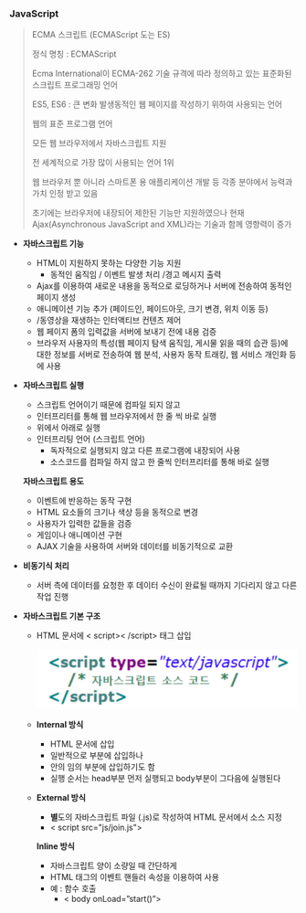 ### JavaScript

> ECMA 스크립트 (ECMAScript 도는 ES)
>
> 정식 명칭 : ECMAScript
>
> Ecma International이 ECMA-262 기술 규격에 따라 정의하고 있는 표준화된 스크립트 프로그래밍 언어
>
> ES5, ES6 : 큰 변화 발생동적인 웹 페이지를 작성하기 위하여 사용되는 언어
>
> 웹의 표준 프로그램 언어
>
> 모든 웹 브라우저에서 자바스크립트 지원
>
> 전 세계적으로 가장 많이 사용되는 언어 1위
>
> 웹 브라우저 뿐 아니라 스마트폰 용 애플리케이션 개발 등 각종 분야에서 능력과 가치 인정 받고 있음
>
> 초기에는 브라우저에 내장되어 제한된 기능만 지원하였으나 현재 Ajax(Asynchronous JavaScript and XML)라는 기술과 함께 영향력이 증가

- **자바스크립트 기능**

  - HTML이 지원하지 못하는 다양한 기능 지원
    - 동적인 움직임 / 이벤트 발생 처리 /경고 메시지 출력
  - Ajax를 이용하여 새로운 내용을 동적으로 로딩하거나 서버에 전송하여 동적인 페이지 생성
  - 애니메이션 기능 추가 (페이드인, 페이드아웃, 크기 변경, 위치 이동 등)
  - /동영상을 재생하는 인터액티브 컨텐츠 제어
  - 웹 페이지 폼의 입력값을 서버에 보내기 전에 내용 검증
  - 브라우저 사용자의 특성(웹 페이지 탐색 움직임, 게시물 읽을 때의 습관 등)에 대한 정보를 서버로 전송하여 웹 분석, 사용자 동작 트래킹, 웹 서비스 개인화 등에 사용

- **자바스크립트 실행**

  - 스크립트 언어이기 때문에 컴파일 되지 않고
  - 인터프리터를 통해 웹 브라우저에서 한 줄 씩 바로 실행
  - 위에서 아래로 실행
  - 인터프리팅 언어 (스크립트 언어)
    - 독자적으로 실행되지 않고 다른 프로그램에 내장되어 사용
    - 소스코드를 컴파일 하지 않고 한 줄씩 인터프리터를 통해 바로 실행

  **자바스크립트 용도**

  - 이벤트에 반응하는 동작 구현
  - HTML 요소들의 크기나 색상 등을 동적으로 변경
  - 사용자가 입력한 값들을 검증
  - 게임이나 애니메이션 구현
  - AJAX 기술을 사용하여 서버와 데이터를 비동기적으로 교환

- **비동기식 처리**

  - 서버 측에 데이터를 요청한 후 데이터 수신이 완료될 때까지 기다리지 않고 다른 작업 진행

- **자바스크립트 기본 구조**

  - HTML 문서에 < script>< /script> 태그 삽입

    <img src="JavaScript.assets/image-20220615184127126.png" alt="image-20220615184127126" style="zoom:80%;" />

  - **Internal 방식**

    - HTML 문서에 삽입
    - 일반적으로 <head> 부분에 삽입하나
    - <body> 안의 임의 부분에 삽입하기도 함
    - 실행 순서는 head부분 먼저 실행되고 body부분이 그다음에 실행된다

  - **External 방식**

    - **별**도의 자바스크립트 파일 (.js)로 작성하여 HTML 문서에서 소스 지정
    - < script src="js/join.js"></script>

    **Inline 방식**

    - 자바스크립트 양이 소량일 때 간단하게
    - HTML 태그의 이벤트 핸들러 속성을 이용하여 사용
    - 예 : 함수 호출
      - < body onLoad=”start()”>
